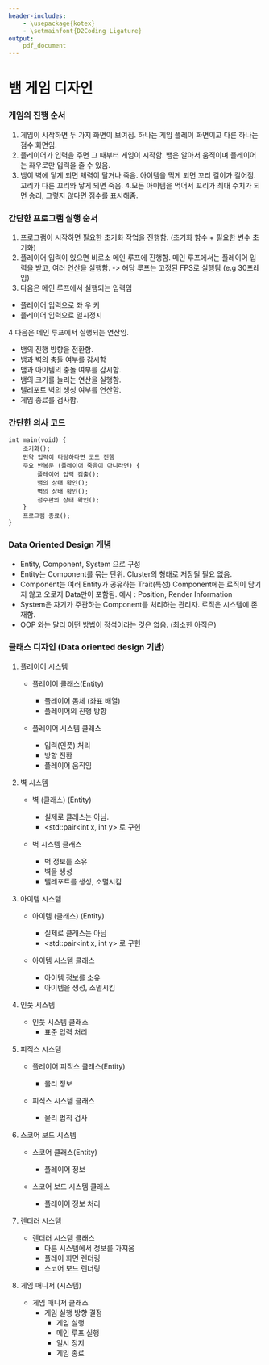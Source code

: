 ```yaml
---
header-includes:
	- \usepackage{kotex}
	- \setmainfont{D2Coding Ligature}
output:
	pdf_document
---
```


# 뱀 게임 디자인

### 게임의 진행 순서
1. 게임이 시작하면 두 가지 화면이 보여짐. 하나는 게임 플레이 화면이고 다른 하나는 점수 화면임. 
2. 플레이어가 입력을 주면 그 때부터 게임이 시작함. 뱀은 알아서 움직이며 플레이어는 좌우로만 입력을 줄 수 있음. 
3. 뱀이 벽에 닿게 되면 체력이 달거나 죽음. 아이템을 먹게 되면 꼬리 길이가 길어짐. 꼬리가 다른 꼬리와 닿게 되면 죽음.
4.모든 아이템을 먹어서 꼬리가 최대 수치가 되면 승리, 그렇지 않다면 점수를 표시해줌.

### 간단한 프로그램 실행 순서
1. 프로그램이 시작하면 필요한 초기화 작업을 진행함. (초기화 함수 + 필요한 변수 초기화)
2. 플레이어 입력이 있으면 비로소 메인 루프에 진행함. 메인 루프에서는 플레이어 입력을 받고, 여러 연산을 실행함. -> 해당 루프는 고정된 FPS로 실행됨 (e.g 30프레임)
3. 다음은 메인 루프에서 실행되는 입력임

* 플레이어 입력으로 좌 우 키 
* 플레이어 입력으로 일시정지

4 다음은 메인 루프에서 실행되는 연산임.

* 뱀의 진행 방향을 전환함. 
* 뱀과 벽의 충돌 여부를 감시함
* 뱀과 아이템의 충돌 여부를 감시함.
* 뱀의 크기를 늘리는 연산을 실행함.
* 텔레포트 벽의 생성 여부를 연산함.
* 게임 종료를 검사함.

### 간단한 의사 코드
~~~
int main(void) {
	초기화();
	만약 입력이 타당하다면 코드 진행
	주요 반복문 (플레이어 죽음이 아니라면) {
		플레이어 입력 검출();
		뱀의 상태 확인();
		벽의 상태 확인();
		점수판의 상태 확인();
	}
	프로그램 종료();
}
~~~

### Data Oriented Design 개념
- Entity, Component, System 으로 구성
- Entity는 Component를 묶는 단위. Cluster의 형태로 저장될 필요 없음.
- Component는 여러 Entity가 공유하는 Trait(특성) Component에는 로직이 담기지 않고 오로지 Data만이 포함됨. 예시 : Position, Render Information
- System은 자기가 주관하는 Component를 처리하는 관리자. 로직은 시스템에 존재함.
- OOP 와는 달리 어떤 방법이 정석이라는 것은 없음. (최소한 아직은)

### 클래스 디자인 (Data oriented design 기반)

1. 플레이어 시스템

	- 플레이어 클래스(Entity)
		- 플레이어 몸체 (좌표 배열)
		- 플레이어의 진행 방향

	- 플레이어 시스템 클래스
		- 입력(인풋) 처리
		- 방향 전환
		- 플레이어 움직임

1. 벽 시스템

	- 벽 (클래스) (Entity) 
		- 실제로 클래스는 아님. 
		- <std::pair<int x, int y> 로 구현

	- 벽 시스템 클래스
		- 벽 정보를 소유
		- 벽을 생성
		- 텔레포트를 생성, 소멸시킴

1. 아이템 시스템

	- 아이템 (클래스) (Entity)
		- 실제로 클래스는 아님
		- <std::pair<int x, int y> 로 구현

	- 아이템 시스템 클래스
		- 아이템 정보를 소유
		- 아이템을 생성, 소멸시킴

2. 인풋 시스템

	- 인풋 시스템 클래스
		- 표준 입력 처리

3. 피직스 시스템

	- 플레이어 피직스 클래스(Entity)
		- 물리 정보

	- 피직스 시스템 클래스
		- 물리 법칙 검사

4. 스코어 보드 시스템

	- 스코어 클래스(Entity)
		- 플레이어 정보

	- 스코어 보드 시스템 클래스
		- 플레이어 정보 처리

5. 렌더러 시스템

	- 렌더러 시스템 클래스
		- 다른 시스템에서 정보를 가져옴
		- 플레이 화면 렌더링
		- 스코어 보드 렌더링

6. 게임 매니저 (시스템)

	- 게임 매니저 클래스
		- 게임 실행 방향 결정
			- 게임 실행
			- 메인 루프 실행
			- 일시 정지
			- 게임 종료

